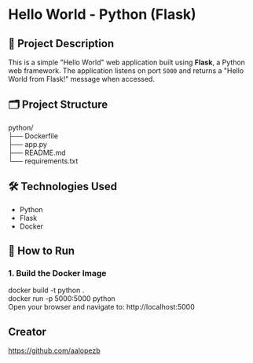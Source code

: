 # Hello World - Python (Flask)

## 📄 Project Description
This is a simple "Hello World" web application built using **Flask**, a Python web framework. The application listens on port `5000` and returns a "Hello World from Flask!" message when accessed.

## 🗂 Project Structure
python/ <br>
├── Dockerfile <br>
├── app.py <br>
├── README.md<br>
└── requirements.txt

## 🛠 Technologies Used
- Python
- Flask
- Docker

## 🚀 How to Run

### 1. Build the Docker Image
docker build -t python .<br>
docker run -p 5000:5000 python<br>
Open your browser and navigate to: http://localhost:5000

## Creator
https://github.com/aalopezb